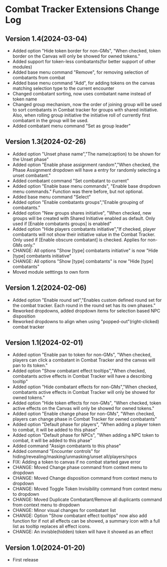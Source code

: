 # Combat Tracker Extensions Change Log
## Version 1.4(2024-03-04)
- Added option "Hide token border for non-GMs", "When checked, token border on the Canvas will only be showed for owned tokens."
- Added support for token-less combatants(for better support of other modules)
- Added base menu command "Remove", for removing selection of combatants from combat
- Added base menu command "Add", for adding tokens on the canvas matching selection type to the current encounter
- Changed combatant sorting, now uses combatant name instead of token name
- Changed group mechanism, now the order of joining group will be used to sort combatants in Combat tracker for groups with shared initiative. Also, when rolling group initiative the initiative roll of currently first combatant in the group will be used.
- Added combatant menu command "Set as group leader"

## Version 1.3(2024-02-26)
- Added option "Unset phase name","The name(caption) to be shown for the Unset phase"
- Added option "Enable phase assignment random","When checked, the Phase Assignment dropdown will have a entry for randomly selecting a unset combatant." 
- Added combatant command "Set combatant to current"
- Added option "Enable base menu commands", "Enable base dropdown menu commands." Function was there before, but not optional.
- Added base menu command "Select"
- Added option "Enable combatants groups","Enable grouping of combatants."
- Added option "New groups shares initiative", "When checked, new groups will be created with Shared Initiative enabled as default. Only used if [Enable combatants groups] is enabled"
- Added option "Hide players combatants initiative","If checked, player combatants will not show their initiative value in the Combat Tracker. Only used if [Enable obscure combatant] is checked. Applies for non-GMs only."
- CHANGE: All options "Show [type] combatants initiative" is now "Hide [type] combatants initiative"
- CHANGE: All options "Show [type] combatants" is now "Hide [type] combatants"
- Moved module setttings to own form

## Version 1.2(2024-02-06)
- Added option "Enable round set","Enables custom defined round set for the combat tracker. Each round in the round set has its own phases."
- Reworked dropdowns, added dropdown items for selection based NPC disposition
- Reworked dropdowns to align when using "popped-out"(right-clicked) combat tracker

## Version 1.1(2024-02-01)
- Added option "Enable pan to token for non-GMs", "When checked, players can click a combatant in Combat Tracker and the canvas will pan to its token."
- Added option "Show combatant effect tooltips","When checked, combatants active effects in Combat Tracker will have a describing tooltip"
- Added option "Hide combatant effects for non-GMs","When checked, combatants active effects in Combat Tracker will only be showed for owned tokens."
- Added option "Hide token effects for non-GMs", "When checked, token active effects on the Canvas will only be showed for owned tokens."
- Added option "Enable change phase for non-GMs", "When checked, players can change phase in Combat Tracker for owned combatants"
- Added option "Default phase for players", "When adding a player token to combat, it will be added to this phase"
- Added option "Default phase for NPCs", "When adding a NPC token to combat, it will be added to this phase"
- Added command "Assign combatants to this phase"
- Added command "Encounter controls" for hiding/revealing/masking/unmasking/unset all/players/npcs
- FIX: Adding a token to canvas if no combat started gave error
- CHANGE: Moved Change phase command from context menu to dropdown
- CHANGE: Moved Change disposition command from context menu to dropdown
- CHANGE: Moved Toggle Token Invisibility command from context menu to dropdown
- CHANGE: Moved Duplicate Combatant/Remove all duplicants command from context menu to dropdown
- CHANGE: Minor visual changes for combatant list
- CHANGE: Option "Show combatant effect tooltips" now also add function for if not all effects can be showed, a summary icon with a full list as tooltip replaces all effect icons.
- CHANGE: An invisble(hidden) token will have it showed as an effect

## Version 1.0(2024-01-20)
- First release